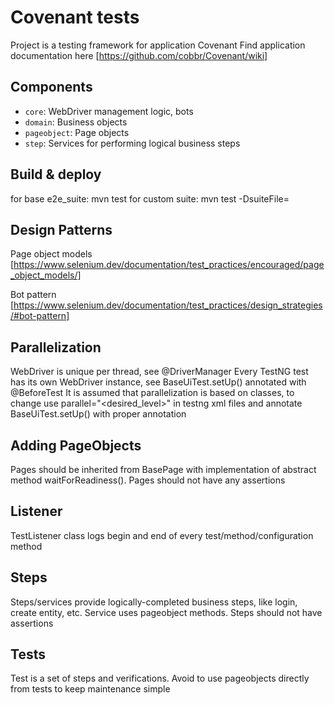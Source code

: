 # Covenant tests

Project is a  testing framework  for application Covenant
Find application documentation here [https://github.com/cobbr/Covenant/wiki]


## Components

- `core`: WebDriver management logic, bots
- `domain`: Business objects
- `pageobject`: Page objects
- `step`: Services for performing logical business steps

## Build & deploy
for base e2e_suite:
mvn test
for custom  suite:
mvn test -DsuiteFile=<path to suite>

## Design Patterns

Page object models [https://www.selenium.dev/documentation/test_practices/encouraged/page_object_models/]

Bot pattern [https://www.selenium.dev/documentation/test_practices/design_strategies/#bot-pattern]

## Parallelization
WebDriver is unique per thread, see @DriverManager
Every TestNG test has its own WebDriver instance, see BaseUiTest.setUp() annotated with @BeforeTest
It is assumed that parallelization is based on classes, to change use parallel="<desired_level>" in testng xml files 
and annotate BaseUiTest.setUp() with proper annotation

## Adding PageObjects
Pages should be inherited from BasePage with implementation of abstract method waitForReadiness(). Pages should not 
have any assertions

## Listener
TestListener class logs begin and end of every test/method/configuration method

## Steps
Steps/services provide logically-completed business steps, like login, create entity, etc. Service uses pageobject 
methods. Steps should not have assertions

## Tests
Test is a set of steps and verifications. Avoid to use pageobjects directly from tests to keep maintenance simple